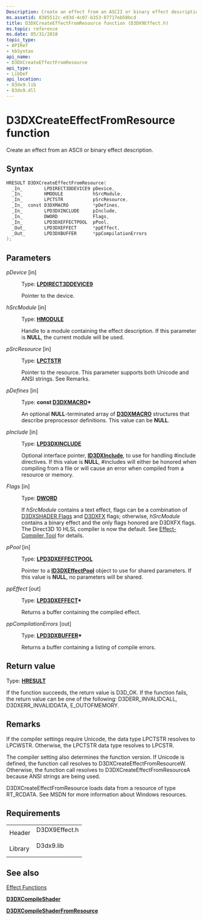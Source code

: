 ```yaml
---
Description: Create an effect from an ASCII or binary effect description.
ms.assetid: 8385512c-e93d-4c07-b353-87717eb58bcd
title: D3DXCreateEffectFromResource function (D3DX9Effect.h)
ms.topic: reference
ms.date: 05/31/2018
topic_type:
- APIRef
- kbSyntax
api_name:
- D3DXCreateEffectFromResource
api_type:
- LibDef
api_location:
- D3dx9.lib
- D3dx9.dll
---
```


# D3DXCreateEffectFromResource function

Create an effect from an ASCII or binary effect description.

## Syntax


```C++
HRESULT D3DXCreateEffectFromResource(
  _In_        LPDIRECT3DDEVICE9 pDevice,
  _In_        HMODULE           hSrcModule,
  _In_        LPCTSTR           pSrcResource,
  _In_  const D3DXMACRO         *pDefines,
  _In_        LPD3DXINCLUDE     pInclude,
  _In_        DWORD             Flags,
  _In_        LPD3DXEFFECTPOOL  pPool,
  _Out_       LPD3DXEFFECT      *ppEffect,
  _Out_       LPD3DXBUFFER      *ppCompilationErrors
);
```



## Parameters

<dl> <dt>

*pDevice* \[in\]
</dt> <dd>

Type: **[**LPDIRECT3DDEVICE9**](/windows/win32/api/d3d9helper/nn-d3d9helper-idirect3ddevice9)**

Pointer to the device.

</dd> <dt>

*hSrcModule* \[in\]
</dt> <dd>

Type: **[**HMODULE**](../winprog/windows-data-types.md)**

Handle to a module containing the effect description. If this parameter is **NULL**, the current module will be used.

</dd> <dt>

*pSrcResource* \[in\]
</dt> <dd>

Type: **[**LPCTSTR**](../winprog/windows-data-types.md)**

Pointer to the resource. This parameter supports both Unicode and ANSI strings. See Remarks.

</dd> <dt>

*pDefines* \[in\]
</dt> <dd>

Type: **const [**D3DXMACRO**](d3dxmacro.md)\***

An optional **NULL**-terminated array of [**D3DXMACRO**](d3dxmacro.md) structures that describe preprocessor definitions. This value can be **NULL**.

</dd> <dt>

*pInclude* \[in\]
</dt> <dd>

Type: **[**LPD3DXINCLUDE**](id3dxinclude.md)**

Optional interface pointer, [**ID3DXInclude**](id3dxinclude.md), to use for handling \#include directives. If this value is **NULL**, \#includes will either be honored when compiling from a file or will cause an error when compiled from a resource or memory.

</dd> <dt>

*Flags* \[in\]
</dt> <dd>

Type: **[**DWORD**](../winprog/windows-data-types.md)**

If *hSrcModule* contains a text effect, flags can be a combination of [D3DXSHADER Flags](d3dxshader-flags.md) and [D3DXFX](d3dxfx.md) flags; otherwise, *hSrcModule* contains a binary effect and the only flags honored are D3DXFX flags. The Direct3D 10 HLSL compiler is now the default. See [Effect-Compiler Tool](../direct3dtools/fxc.md) for details.

</dd> <dt>

*pPool* \[in\]
</dt> <dd>

Type: **[**LPD3DXEFFECTPOOL**](id3dxeffectpool.md)**

Pointer to a [**ID3DXEffectPool**](id3dxeffectpool.md) object to use for shared parameters. If this value is **NULL**, no parameters will be shared.

</dd> <dt>

*ppEffect* \[out\]
</dt> <dd>

Type: **[**LPD3DXEFFECT**](id3dxeffect.md)\***

Returns a buffer containing the compiled effect.

</dd> <dt>

*ppCompilationErrors* \[out\]
</dt> <dd>

Type: **[**LPD3DXBUFFER**](id3dxbuffer.md)\***

Returns a buffer containing a listing of compile errors.

</dd> </dl>

## Return value

Type: **[**HRESULT**](https://msdn.microsoft.com/library/Bb401631(v=MSDN.10).aspx)**

If the function succeeds, the return value is D3D\_OK. If the function fails, the return value can be one of the following: D3DERR\_INVALIDCALL, D3DXERR\_INVALIDDATA, E\_OUTOFMEMORY.

## Remarks

If the compiler settings require Unicode, the data type LPCTSTR resolves to LPCWSTR. Otherwise, the LPCTSTR data type resolves to LPCSTR.

The compiler setting also determines the function version. If Unicode is defined, the function call resolves to D3DXCreateEffectFromResourceW. Otherwise, the function call resolves to D3DXCreateEffectFromResourceA because ANSI strings are being used.

D3DXCreateEffectFromResource loads data from a resource of type RT\_RCDATA. See MSDN for more information about Windows resources.

## Requirements



|                    |                                                                                          |
|--------------------|------------------------------------------------------------------------------------------|
| Header<br/>  | <dl> <dt>D3DX9Effect.h</dt> </dl> |
| Library<br/> | <dl> <dt>D3dx9.lib</dt> </dl>     |



## See also

<dl> <dt>

[Effect Functions](dx9-graphics-reference-effects-functions.md)
</dt> <dt>

[**D3DXCompileShader**](d3dxcompileshader.md)
</dt> <dt>

[**D3DXCompileShaderFromResource**](d3dxcompileshaderfromresource.md)
</dt> </dl>

 

 